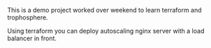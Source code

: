 This is a demo project worked over weekend to learn terraform and trophosphere.

Using terraform you can deploy autoscaling nginx server with a load balancer in front.